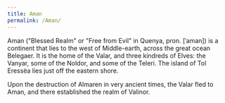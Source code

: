 ```yaml
---
title: Aman
permalink: /Aman/
---
```


Aman ("Blessed Realm" or "Free from Evil" in Quenya, pron. \[ˈaman\]) is
a continent that lies to the west of Middle-earth, across the great
ocean Belegaer. It is the home of the Valar, and three kindreds of
Elves: the Vanyar, some of the Noldor, and some of the Teleri. The
island of Tol Eressëa lies just off the eastern shore.

Upon the destruction of Almaren in very ancient times, the Valar fled to
Aman, and there established the realm of Valinor.